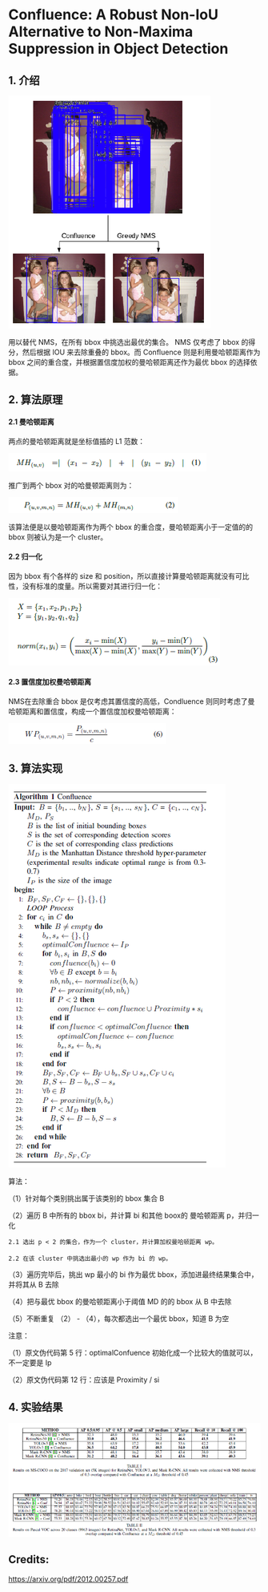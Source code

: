 #  Confluence: A Robust Non-IoU Alternative to Non-Maxima Suppression in Object Detection 

## 1. 介绍

![image](https://github.com/Huangdebo/Confluence/blob/master/imges/1.png)

用以替代 NMS，在所有 bbox 中挑选出最优的集合。 NMS 仅考虑了 bbox 的得分，然后根据 IOU 来去除重叠的 bbox。而 Confluence 则是利用曼哈顿距离作为 bbox 之间的重合度，并根据置信度加权的曼哈顿距离还作为最优 bbox 的选择依据。

## 2. 算法原理

#### 2.1 曼哈顿距离

两点的曼哈顿距离就是坐标值插的 L1 范数：

![image](https://github.com/Huangdebo/Confluence/blob/master/imges/2.png)

推广到两个 bbox 对的哈曼顿距离则为：

![image](https://github.com/Huangdebo/Confluence/blob/master/imges/3.png)

该算法便是以曼哈顿距离作为两个 bbox 的重合度，曼哈顿距离小于一定值的的 bbox 则被认为是一个 cluster。

#### 2.2 归一化

因为 bbox 有个各样的 size 和 position，所以直接计算曼哈顿距离就没有可比性，没有标准的度量。所以需要对其进行归一化：

![image](https://github.com/Huangdebo/Confluence/blob/master/imges/4.png)

#### 2.3 置信度加权曼哈顿距离

NMS在去除重合 bbox 是仅考虑其置信度的高低，Condluence 则同时考虑了曼哈顿距离和置信度，构成一个置信度加权曼哈顿距离：

![image](https://github.com/Huangdebo/Confluence/blob/master/imges/5.png)

## 3. 算法实现

![image](https://github.com/Huangdebo/Confluence/blob/master/imges/6.png)

算法：

（1）针对每个类别挑出属于该类别的 bbox 集合 B

（2）遍历 B 中所有的 bbox bi，并计算 bi 和其他 boox的 曼哈顿距离 p，并归一化

    2.1 选出 p < 2 的集合，作为一个 cluster，并计算加权曼哈顿距离 wp。 
    
    2.2 在该 cluster 中挑选出最小的 wp 作为 bi 的 wp。 
    
（3）遍历完毕后，挑出 wp 最小的 bi 作为最优 bbox，添加进最终结果集合中，并将其从 B 去除

（4）把与最优 bbox 的曼哈顿距离小于阈值 MD 的的 bbox 从 B 中去除

（5）不断重复 （2） - （4），每次都选出一个最优 bbox，知道 B 为空

注意： 

（1）原文伪代码第 5 行：optimalConfuence 初始化成一个比较大的值就可以，不一定要是 Ip

（2）原文伪代码第 12 行：应该是 Proximity / si


## 4. 实验结果

![image](https://github.com/Huangdebo/Confluence/blob/master/imges/7.png)

## Credits:

https://arxiv.org/pdf/2012.00257.pdf



 
